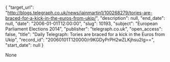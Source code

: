 {
  "target_url": "http://blogs.telegraph.co.uk/news/iainmartin1/100268279/tories-are-braced-for-a-kick-in-the-euros-from-ukip/", 
  "description": null, 
  "end_date": null, 
  "date": "2006-01-01T12:00:00", 
  "slug": 10193, 
  "subject": "European Parliament Elections 2014", 
  "publisher": "telegraph.co.uk", 
  "open_access": false, 
  "title": "Daily Telegraph: Tories are braced for a kick in the Euros from Ukip", 
  "record_id": "20060101T120000/r9KGDyPrPH2wZLKjhsu2Ig==", 
  "start_date": null
}

None